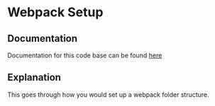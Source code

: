 # Webpack Setup

## Documentation
Documentation for this code base can be found <a href="https://www.youtube.com/watch?v=IZGNcSuwBZs">here</a>

## Explanation
This goes through how you would set up a webpack folder structure.